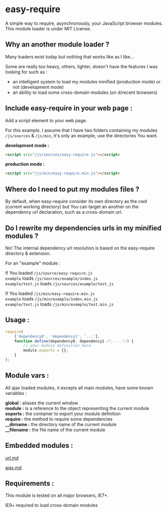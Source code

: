 easy-require
============

A simple way to require, asynchronously, your JavaScript browser modules.<br />
This module loader is under MIT License.


Why an another module loader ?
------------------------------

Many loaders exist today but nothing that works like as I like...

Some are really too heavy, others, lighter, doesn't have the features I was looking for such as :
- an intelligent system to load my modules minified (production mode) or not (development mode)
- an ability to load some cross-domain modules (on d/recent browsers)


Include easy-require in your web page :
---------------------------------------

Add a script element to your web page.

For this example, I assume that I have two folders containing my modules `/js/sources` & `/js/min`, it's only an example, use the directories You want.

<b>development mode :</b>
```HTML
<script src="/js/sources/easy-require.js"></script>
```

<b>production mode :</b>
```HTML
<script src="/js/min/easy-require.min.js"></script>
```


Where do I need to put my modules files ?
-----------------------------------------

By default, when easy-require consider its own directory as the cwd (current working directory) but You can target an another on the dependency url declaration, such as a cross-domain url.


Do I rewrite my dependencies urls in my minified modules ?
---------------------------------------------------------

No! The internal dependency url resolution is based on the easy-require directory & extension.

For an "example" module :

If You loaded `/js/source/easy-require.js`<br />
`example` loads `/js/sources/example/index.js`<br />
`example/test.js` loads `/js/sources/example/test.js`

If You loaded `/js/min/easy-require.min.js`<br />
`example` loads `/js/min/example/index.min.js`<br />
`example/test.js` loads `/js/min/example/test.min.js`<br />


Usage :
-------

```JavaScript
require(
    ['dependency0', 'dependency1', '...'],
    function define(dependency0, dependency1 /*, ...*/) {
        // your module definition here
        module.exports = {};
    }
);
```


Module vars<a name="module-vars"></a> :
-------------

All ajax loaded modules, it excepts all main modules, have some known variables :

<b>global :</b> aliases the current window<br />
<b>module :</b> is a reference to the object representing the current module<br />
<b>exports :</b> the container to export your module definition<br />
<b>require :</b> the method to require some dependencies<br />
<b>__dirname :</b> the directory name of the current module<br />
<b>__filename :</b> the file name of the current module



Embedded modules :
------------------

<a href="./url.md#url">url.md</a>

<a href="./ajax.md#ajax">ajax.md</a>


Requirements :
--------------

This module is tested on all major browsers, IE7+.

IE9+ required to load cross-domain modules
